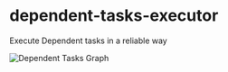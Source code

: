 # dependent-tasks-executor
Execute Dependent tasks in a reliable way


![Dependent Tasks Graph](http://postimg.org/image/mxmmezk8z/)
